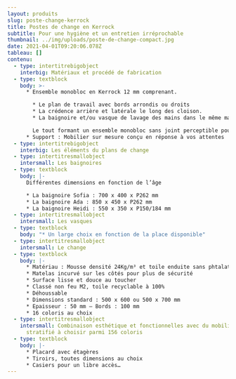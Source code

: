 ```yaml
---
layout: produits
slug: poste-change-kerrock
title: Postes de change en Kerrock
subtitle: Pour une hygiène et un entretien irréprochable
thumbnail: ../img/uploads/poste-de-change-compact.jpg
date: 2021-04-01T09:20:06.078Z
tableau: []
contenu:
  - type: intertitrebigobject
    interbig: Matériaux et procédé de fabrication
  - type: textblock
    body: >-
      * Ensemble monobloc en Kerrock 12 mm comprenant.

        * Le plan de travail avec bords arrondis ou droits
        * La crédence arrière et latérale le long des cloison.
        * La baignoire et/ou vasque de lavage des mains dans le même matériau assemblés par polymérisation

        Le tout formant un ensemble monobloc sans joint perceptible pour des environnements exigeants.
      * Support : Mobilier sur mesure conçu en réponse à vos attentes
  - type: intertitrebigobject
    interbig: Les éléments du plans de change
  - type: intertitresmallobject
    intersmall: Les baignoires
  - type: textblock
    body: |-
      Différentes dimensions en fonction de l’âge

      * La baignoire Sofia : 700 x 400 x P262 mm
      * La baignoire Ada : 850 x 450 x P262 mm
      * La baignoire Heidi : 550 x 350 x P150/184 mm
  - type: intertitresmallobject
    intersmall: Les vasques
  - type: textblock
    body: "* Un large choix en fonction de la place disponible"
  - type: intertitresmallobject
    intersmall: Le change
  - type: textblock
    body: |-
      * Matériau : Mousse densité 24Kg/m³ et toile enduite sans phtalates
      * Matelas incurvé sur les côtés pour plus de sécurité
      * Surface lisse et douce au toucher
      * Classé non feu M2, toile recyclable à 100%
      * Déhoussable
      * Dimensions standard : 500 x 600 ou 500 x 700 mm
      * Epaisseur : 50 mm – Bords : 100 mm
      * 16 coloris au choix
  - type: intertitresmallobject
    intersmall: Combinaison esthétique et fonctionnelles avec du mobilier en
      stratifié à choisir parmi 156 coloris
  - type: textblock
    body: |-
      * Placard avec étagères
      * Tiroirs, toutes dimensions au choix
      * Casiers pour un libre accès…
---
```

